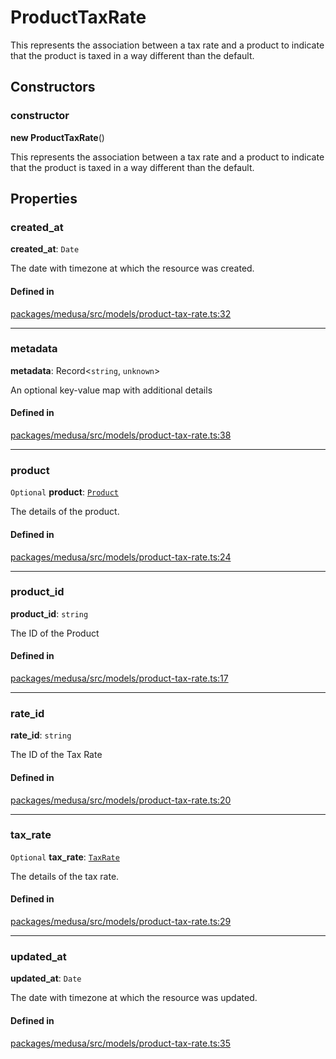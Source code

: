 # ProductTaxRate

This represents the association between a tax rate and a product to indicate that the product is taxed in a way different than the default.

## Constructors

### constructor

**new ProductTaxRate**()

This represents the association between a tax rate and a product to indicate that the product is taxed in a way different than the default.

## Properties

### created\_at

 **created\_at**: `Date`

The date with timezone at which the resource was created.

#### Defined in

[packages/medusa/src/models/product-tax-rate.ts:32](https://github.com/medusajs/medusa/blob/e39010127/packages/medusa/src/models/product-tax-rate.ts#L32)

___

### metadata

 **metadata**: Record<`string`, `unknown`\>

An optional key-value map with additional details

#### Defined in

[packages/medusa/src/models/product-tax-rate.ts:38](https://github.com/medusajs/medusa/blob/e39010127/packages/medusa/src/models/product-tax-rate.ts#L38)

___

### product

 `Optional` **product**: [`Product`](Product.md)

The details of the product.

#### Defined in

[packages/medusa/src/models/product-tax-rate.ts:24](https://github.com/medusajs/medusa/blob/e39010127/packages/medusa/src/models/product-tax-rate.ts#L24)

___

### product\_id

 **product\_id**: `string`

The ID of the Product

#### Defined in

[packages/medusa/src/models/product-tax-rate.ts:17](https://github.com/medusajs/medusa/blob/e39010127/packages/medusa/src/models/product-tax-rate.ts#L17)

___

### rate\_id

 **rate\_id**: `string`

The ID of the Tax Rate

#### Defined in

[packages/medusa/src/models/product-tax-rate.ts:20](https://github.com/medusajs/medusa/blob/e39010127/packages/medusa/src/models/product-tax-rate.ts#L20)

___

### tax\_rate

 `Optional` **tax\_rate**: [`TaxRate`](TaxRate.md)

The details of the tax rate.

#### Defined in

[packages/medusa/src/models/product-tax-rate.ts:29](https://github.com/medusajs/medusa/blob/e39010127/packages/medusa/src/models/product-tax-rate.ts#L29)

___

### updated\_at

 **updated\_at**: `Date`

The date with timezone at which the resource was updated.

#### Defined in

[packages/medusa/src/models/product-tax-rate.ts:35](https://github.com/medusajs/medusa/blob/e39010127/packages/medusa/src/models/product-tax-rate.ts#L35)

